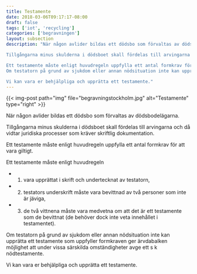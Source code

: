 ```yaml
---
title: Testamente
date: 2018-03-06T09:17:17-08:00
draft: false
tags: ['iot', 'recycling']
categories: ['begravningen']
layout: subsection
description: "När någon avlider bildas ett dödsbo som förvaltas av dödsbodelägarna.

Tillgångarna minus skulderna i dödsboet skall fördelas till arvingarna och då vidtar juridiska processer som kräver skriftlig dokumentation.

Ett testamente måste enligt huvudregeln uppfylla ett antal formkrav för att vara giltigt. Ett testamente måste enligt huvudregeln 1) vara upprättat i skrift och undertecknat av testatorn, 2) testators underskrift måste vara bevittnad av två personer som inte är jäviga, 3) de två vittnena måste vara medvetna om att det är ett testamente som de bevittnat (de behöver dock inte veta innehållet i testamentet).
Om testatorn på grund av sjukdom eller annan nödsituation inte kan upprätta ett testamente som uppfyller formkraven ger ärvdabalken möjlighet att under vissa särskilda omständigheter avge ett s k nödtestamente.

Vi kan vara er behjälpliga och upprätta ett testamente."
---
```



{{< img-post
    path="img" file="begravningstockholm.jpg"
    alt="Testamente" type="right" >}}

När någon avlider bildas ett dödsbo som förvaltas av dödsbodelägarna.

Tillgångarna minus skulderna i dödsboet skall fördelas till arvingarna och då vidtar juridiska processer som kräver skriftlig dokumentation.

Ett testamente måste enligt huvudregeln uppfylla ett antal formkrav för att vara giltigt. 

Ett testamente måste enligt huvudregeln 

 * 1) vara upprättat i skrift och undertecknat av testatorn, 
 * 2) testators underskrift måste vara bevittnad av två personer som inte är jäviga, 
 * 3) de två vittnena måste vara medvetna om att det är ett testamente som de bevittnat (de behöver dock inte veta innehållet i testamentet).

Om testatorn på grund av sjukdom eller annan nödsituation inte kan upprätta ett testamente som uppfyller formkraven ger ärvdabalken möjlighet att under vissa särskilda omständigheter avge ett s k nödtestamente.

Vi kan vara er behjälpliga och upprätta ett testamente.
